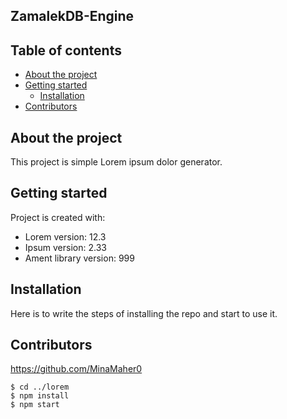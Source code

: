 ## ZamalekDB-Engine

## Table of contents
* [About the project](#general-info)
* [Getting started](#start)
  * [Installation](#nstallation)
* [Contributors](#contributors)


## About the project
This project is simple Lorem ipsum dolor generator.
	
## Getting started
Project is created with:
* Lorem version: 12.3
* Ipsum version: 2.33
* Ament library version: 999

## Installation
Here is to write the steps of installing the repo and start to use it.

## Contributors

https://github.com/MinaMaher0

```
$ cd ../lorem
$ npm install
$ npm start
```
